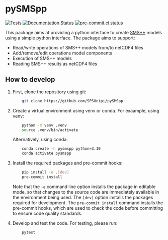 # pySMSpp

[![Tests](https://github.com/SPSUnipi/pySMSpp/actions/workflows/test.yml/badge.svg)](https://github.com/SPSUnipi/pySMSpp/actions/workflows/test.yml)
[![Documentation Status](https://readthedocs.org/projects/pysmspp/badge/?version=latest)](https://pysmspp.readthedocs.io/en/latest/?badge=latest)
[![pre-commit.ci status](https://results.pre-commit.ci/badge/github/SPSUnipi/pySMSpp/main.svg)](https://results.pre-commit.ci/latest/github/SPSUnipi/pySMSpp/main)

This package aims at providing a python interface to create [SMS++](https://gitlab.com/smspp/smspp-project) models using a simple python interface.
The package aims to support:
- Read/write operations of SMS++ models from/to netCDF4 files
- Add/remove/edit operations model components
- Execution of SMS++ models
- Reading SMS++ results as netCDF4 files


## How to develop

1. First, clone the repository using git:

    ```bash
        git clone https://github.com/SPSUnipi/pySMSpp
    ```

2. Create a virtual environment using venv or conda.
    For exaample, using venv:

    ```bash
        python -m venv .venv
        source .venv/bin/activate
    ```
   
    Alternatively, using conda:

    ```bash
        conda create -n pysmspp python=3.10
        conda activate pysmspp
    ```

3. Install the required packages and pre-commit hooks:

    ```bash
        pip install -e .[dev]
        pre-commit install
    ```

    Note that the `-e` command line option installs the package in editable mode, so that changes to the source code are immediately available in the environment being used. The `[dev]` option installs the packages required for development. The `pre-commit install` command installs the pre-commit hooks, which are used to check the code before committing to ensure code quality standards.

4. Develop and test the code. For testing, please run:

    ```bash
        pytest
    ```
